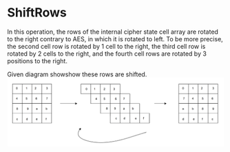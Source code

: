 # ShiftRows
In this operation, the rows of the internal cipher state cell array are rotated to the right contrary to AES, in which it is rotated to left. To be more precise, the second cell row is rotated by 1 cell to the right, the third cell row is rotated by 2 cells to the right, and the fourth cell rows are rotated by 3 positions to the right. 

Given diagram showshow these rows are shifted. 
![illustration for shift rows step](../images/shiftrows.png)
